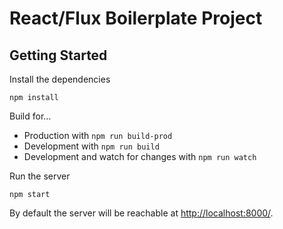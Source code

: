 # React/Flux Boilerplate Project

## Getting Started

Install the dependencies

	npm install

Build for…

- Production with `npm run build-prod`
- Development with  `npm run build`
- Development and watch for changes with `npm run watch`

Run the server

	npm start

By default the server will be reachable at <http://localhost:8000/>.